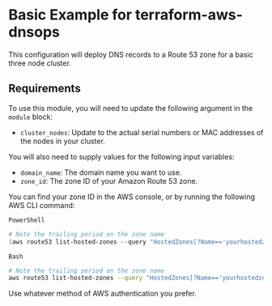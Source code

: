 # Basic Example for terraform-aws-dnsops

This configuration will deploy DNS records to a Route 53 zone for a basic three node cluster.

## Requirements

To use this module, you will need to update the following argument in the `module` block:

* `cluster_nodes`: Update to the actual serial numbers or MAC addresses of the nodes in your cluster.

You will also need to supply values for the following input variables:

* `domain_name`: The domain name you want to use.
* `zone_id`: The zone ID of your Amazon Route 53 zone.

You can find your zone ID in the AWS console, or by running the following AWS CLI command:

`PowerShell`

```powershell
# Note the trailing period on the zone name
(aws route53 list-hosted-zones --query "HostedZones[?Name=='yourhostedzone.com'].Id" --output text) -split '/' | Select-Object -Last 1
```

`Bash`

```bash
# Note the trailing period on the zone name
aws route53 list-hosted-zones --query "HostedZones[?Name=='yourhostedzone.com.'].Id" --output text | awk -F'/' '{print $3}'
```

Use whatever method of AWS authentication you prefer.
